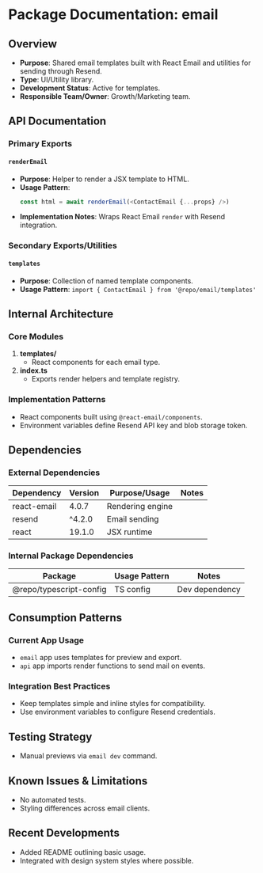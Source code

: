 # Package Documentation: email

## Overview
- **Purpose**: Shared email templates built with React Email and utilities for sending through Resend.
- **Type**: UI/Utility library.
- **Development Status**: Active for templates.
- **Responsible Team/Owner**: Growth/Marketing team.

## API Documentation

### Primary Exports

#### `renderEmail`
- **Purpose**: Helper to render a JSX template to HTML.
- **Usage Pattern**:
  ```ts
  const html = await renderEmail(<ContactEmail {...props} />)
  ```
- **Implementation Notes**: Wraps React Email `render` with Resend integration.

### Secondary Exports/Utilities

#### `templates`
- **Purpose**: Collection of named template components.
- **Usage Pattern**: `import { ContactEmail } from '@repo/email/templates'`

## Internal Architecture

### Core Modules
1. **templates/**
   - React components for each email type.
2. **index.ts**
   - Exports render helpers and template registry.

### Implementation Patterns
- React components built using `@react-email/components`.
- Environment variables define Resend API key and blob storage token.

## Dependencies

### External Dependencies
| Dependency | Version | Purpose/Usage | Notes |
|------------|---------|--------------|-------|
| react-email | 4.0.7 | Rendering engine | |
| resend | ^4.2.0 | Email sending | |
| react | 19.1.0 | JSX runtime | |

### Internal Package Dependencies
| Package | Usage Pattern | Notes |
|-----------|---------------|-------|
| @repo/typescript-config | TS config | Dev dependency |

## Consumption Patterns

### Current App Usage
- `email` app uses templates for preview and export.
- `api` app imports render functions to send mail on events.

### Integration Best Practices
- Keep templates simple and inline styles for compatibility.
- Use environment variables to configure Resend credentials.

## Testing Strategy
- Manual previews via `email dev` command.

## Known Issues & Limitations
- No automated tests.
- Styling differences across email clients.

## Recent Developments
- Added README outlining basic usage.
- Integrated with design system styles where possible.
